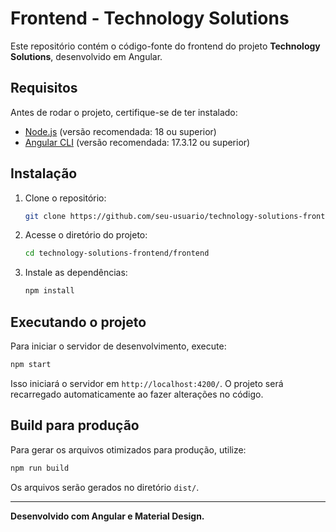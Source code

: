 # Frontend - Technology Solutions

Este repositório contém o código-fonte do frontend do projeto **Technology Solutions**, desenvolvido em Angular.

## Requisitos

Antes de rodar o projeto, certifique-se de ter instalado:

- [Node.js](https://nodejs.org/) (versão recomendada: 18 ou superior)
- [Angular CLI](https://angular.io/cli) (versão recomendada: 17.3.12 ou superior)

## Instalação

1. Clone o repositório:
   ```sh
   git clone https://github.com/seu-usuario/technology-solutions-frontend.git
   ```
2. Acesse o diretório do projeto:
   ```sh
   cd technology-solutions-frontend/frontend
   ```
3. Instale as dependências:
   ```sh
   npm install
   ```

## Executando o projeto

Para iniciar o servidor de desenvolvimento, execute:
```sh
npm start
```
Isso iniciará o servidor em `http://localhost:4200/`. O projeto será recarregado automaticamente ao fazer alterações no código.

## Build para produção

Para gerar os arquivos otimizados para produção, utilize:
```sh
npm run build
```
Os arquivos serão gerados no diretório `dist/`.



---

**Desenvolvido com Angular e Material Design.**

